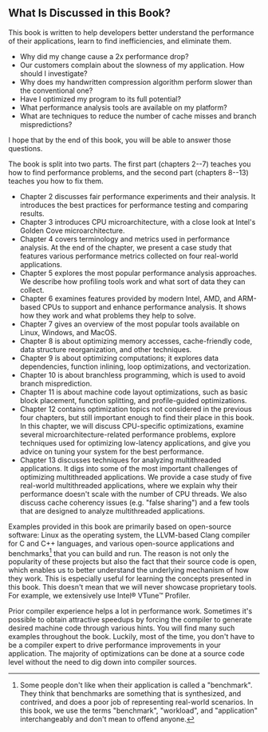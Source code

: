 ## What Is Discussed in this Book?

This book is written to help developers better understand the performance of their applications, learn to find inefficiencies, and eliminate them. 

* Why did my change cause a 2x performance drop? 
* Our customers complain about the slowness of my application. How should I investigate?
* Why does my handwritten compression algorithm perform slower than the conventional one?
* Have I optimized my program to its full potential? 
* What performance analysis tools are available on my platform? 
* What are techniques to reduce the number of cache misses and branch mispredictions?

I hope that by the end of this book, you will be able to answer those questions.

The book is split into two parts. The first part (chapters 2--7) teaches you how to find performance problems, and the second part (chapters 8--13) teaches you how to fix them.

* Chapter 2 discusses fair performance experiments and their analysis. It introduces the best practices for performance testing and comparing results.
* Chapter 3 introduces CPU microarchitecture, with a close look at Intel's Golden Cove microarchitecture. 
* Chapter 4 covers terminology and metrics used in performance analysis. At the end of the chapter, we present a case study that features various performance metrics collected on four real-world applications.
* Chapter 5 explores the most popular performance analysis approaches. We describe how profiling tools work and what sort of data they can collect.
* Chapter 6 examines features provided by modern Intel, AMD, and ARM-based CPUs to support and enhance performance analysis. It shows how they work and what problems they help to solve.
* Chapter 7 gives an overview of the most popular tools available on Linux, Windows, and MacOS.
* Chapter 8 is about optimizing memory accesses, cache-friendly code, data structure reorganization, and other techniques.
* Chapter 9 is about optimizing computations; it explores data dependencies, function inlining, loop optimizations, and vectorization.
* Chapter 10 is about branchless programming, which is used to avoid branch misprediction.
* Chapter 11 is about machine code layout optimizations, such as basic block placement, function splitting, and profile-guided optimizations.
* Chapter 12 contains optimization topics not considered in the previous four chapters, but still important enough to find their place in this book. In this chapter, we will discuss CPU-specific optimizations, examine several microarchitecture-related performance problems, explore techniques used for optimizing low-latency applications, and give you advice on tuning your system for the best performance.
* Chapter 13 discusses techniques for analyzing multithreaded applications. It digs into some of the most important challenges of optimizing multithreaded applications. We provide a case study of five real-world multithreaded applications, where we explain why their performance doesn't scale with the number of CPU threads. We also discuss cache coherency issues (e.g. "false sharing") and a few tools that are designed to analyze multithreaded applications.

Examples provided in this book are primarily based on open-source software: Linux as the operating system, the LLVM-based Clang compiler for C and C++ languages, and various open-source applications and benchmarks[^1] that you can build and run. The reason is not only the popularity of these projects but also the fact that their source code is open, which enables us to better understand the underlying mechanism of how they work. This is especially useful for learning the concepts presented in this book. This doesn't mean that we will never showcase proprietary tools. For example, we extensively use Intel® VTune™ Profiler.

Prior compiler experience helps a lot in performance work. Sometimes it's possible to obtain attractive speedups by forcing the compiler to generate desired machine code through various hints. You will find many such examples throughout the book. Luckily, most of the time, you don't have to be a compiler expert to drive performance improvements in your application. The majority of optimizations can be done at a source code level without the need to dig down into compiler sources. 

[^1]: Some people don't like when their application is called a "benchmark". They think that benchmarks are something that is synthesized, and contrived, and does a poor job of representing real-world scenarios. In this book, we use the terms "benchmark", "workload", and "application" interchangeably and don't mean to offend anyone.
